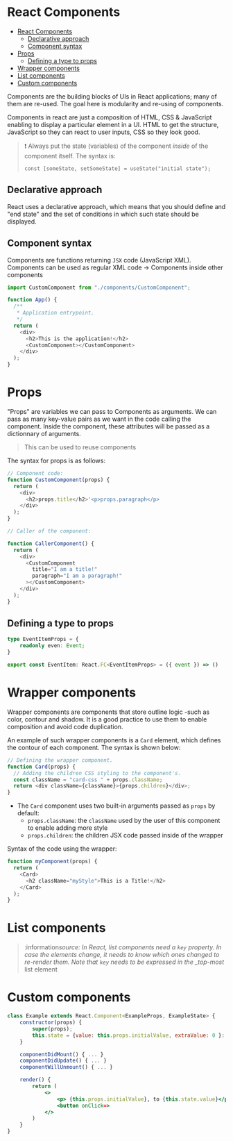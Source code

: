 # React Components

- [React Components](#react-components)
  - [Declarative approach](#declarative-approach)
  - [Component syntax](#component-syntax)
- [Props](#props)
  - [Defining a type to props](#defining-a-type-to-props)
- [Wrapper components](#wrapper-components)
- [List components](#list-components)
- [Custom components](#custom-components)

Components are the building blocks of UIs in React applications; many of them are
re-used. The goal here is modularity and re-using of components.

Components in react are just a composition of HTML, CSS & JavaScript enabling to display
a particular element in a UI. HTML to get the structure, JavaScript so they can react
to user inputs, CSS so they look good.

> :exclamation: Always put the state (variables) of the component _inside_ of the component itself. The syntax is:
>
> ```tsx
> const [someState, setSomeState] = useState("initial state");
> ```

## Declarative approach

React uses a declarative approach, which means that you should define and "end state" and the set of conditions in which such state should be displayed.

## Component syntax

Components are functions returning `JSX` code (JavaScript XML). Components can be used as regular XML code -> Components inside other components

```js
import CustomComponent from "./components/CustomComponent";

function App() {
  /**
   * Application entrypoint.
   */
  return (
    <div>
      <h2>This is the application!</h2>
      <CustomComponent></CustomComponent>
    </div>
  );
}
```

# Props

"Props" are variables we can pass to Components as arguments. We can pass as many
key-value pairs as we want in the code calling the component. Inside the component,
these attributes will be passed as a dictionnary of arguments.

> This can be used to reuse components

The syntax for props is as follows:

```js
// Component code:
function CustomComponent(props) {
  return (
    <div>
      <h2>props.title</h2>'<p>props.paragraph</p>
    </div>
  );
}

// Caller of the component:

function CallerComponent() {
  return (
    <div>
      <CustomComponent
        title="I am a title!"
        paragraph="I am a paragraph!"
      ></CustomComponent>
    </div>
  );
}
```

## Defining a type to props

```ts
type EventItemProps = {
    readonly even: Event;
}

export const EventItem: React.FC<EventItemProps> = ({ event }) => ()
```

# Wrapper components

Wrapper components are components that store outline logic -such as color, contour
and shadow. It is a good practice to use them to enable composition and avoid code
duplication.

An example of such wrapper components is a `Card` element, which defines the contour
of each component. The syntax is shown below:

```js
// Defining the wrapper component.
function Card(props) {
  // Adding the children CSS styling to the component's.
  const className = "card-css " + props.className;
  return <div className={className}>{props.children}</div>;
}
```

- The `Card` component uses two built-in arguments passed as `props` by default:
  - `props.className`: the `className` used by the user of this component to enable adding more style
  - `props.children`: the children JSX code passed inside of the wrapper

Syntax of the code using the wrapper:

```js
function myComponent(props) {
  return (
    <Card>
      <h2 className="myStyle">This is a Title!</h2>
    </Card>
  );
}
```

# List components

> :information*source: In React, list components need a `key` property. In case the elements change, it needs to know which ones changed to re-render them. Note that `key` needs to be expressed in the \_top-most* list element

# Custom components

```jsx
class Example extends React.Component<ExampleProps, ExampleState> {
    constructor(props) {
        super(props);
        this.state = {value: this.props.initialValue, extraValue: 0 }:
    }

    componentDidMount() { ... }
    componentDidUpdate() { ... }
    componentWillUnmount() { ... }

    render() {
        return (
            <>
                <p> {this.props.initialValue}, to {this.state.value}</p>;
                <button onClick=>
            </>
        )
    }
}
```
